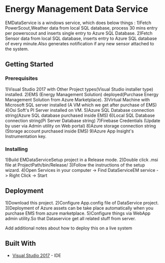 # Energy Management Data Service

EMDataService is a windows service, which does below things :
1)Fetch PowerScout,Weather data from local SQL database, process 30 mins entry per powerscout and inserts single entry to Azure SQL Database.
2)Fetch Sensor data from local SQL database, inserts entry to Azure SQL database of every minute.Also generates notification if any new sensor attached to the system.

## Getting Started


### Prerequisites

1)Visual Studio 2017 with Other Project types(Visual Studio installer type) installed.
2)EMS (Energy Management Solution) deployed(Purchase Energy Management Solution from Azure Marketplace).
3)Virtual Machine with Microsoft SQL server installed (A VM which we get after purchase of EMS)
4)Osi Soft's PI Server installed on VM.
5)Azure SQL Database connection string(Azure SQL database purchased inside EMS)
6)Local SQL Database connection string(Pi Server Database string)
7)Firebase Credentials (Update by user via Admin utility on Web portal)
8)Azure storage connection string (Storage account purchased inside EMS)
9)Azure App Insight's Instrumentation key.

### Installing

1)Build EMDataServiceSetup project in a Release mode.
2)Double click .msi file at ProjectPath/bin/Release/
3)Follow the instructions of the setup wizard.
4)Open Services in your computer -> Find DataServiceEM service -> Right Click -> Start


## Deployment
1)Download this project.
2)Configure App.config file of DataService project.
3)Deployment of Azure assets can be take place automatically when you purchase EMS from azure marketplace.
5)Configure things via WebApp admin utility.So that Dataservice get all related stuff from server.

Add additional notes about how to deploy this on a live system

## Built With

* [Visual Studio 2017](https://www.visualstudio.com/downloads/) - IDE


